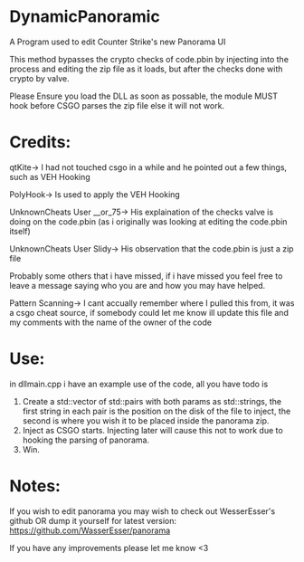 # DynamicPanoramic

A Program used to edit Counter Strike's new Panorama UI

This method bypasses the crypto checks of code.pbin by injecting into the process and editing the zip file as it loads, but after the checks done with crypto by valve.

Please Ensure you load the DLL as soon as possable, the module MUST hook before CSGO parses the zip file else it will not work.

# Credits:
qtKite-> I had not touched csgo in a while and he pointed out a few things, such as VEH Hooking

PolyHook-> Is used to apply the VEH Hooking

UnknownCheats User __or_75-> His explaination of the checks valve is doing on the code.pbin (as i originally was looking at editing the code.pbin itself)

UnknownCheats User Slidy-> His observation that the code.pbin is just a zip file	

Probably some others that i have missed, if i have missed you feel free to leave a message saying who you are and how you may have helped.

Pattern Scanning-> I cant accually remember where I pulled this from, it was a csgo cheat source, if somebody could let me know ill update this file and my comments with the name of the owner of the code

# Use:
in dllmain.cpp i have an example use of the code, all you have todo is

1. Create a std::vector of std::pairs with both params as std::strings, the first string in each pair is the position on the disk of the file to inject, the second is where you wish it to be placed inside the panorama zip.
2. Inject as CSGO starts. Injecting later will cause this not to work due to hooking the parsing of panorama.
3. Win.

# Notes:
If you wish to edit panorama you may wish to check out WesserEsser's github OR dump it yourself for latest version: https://github.com/WasserEsser/panorama

If you have any improvements please let me know <3
